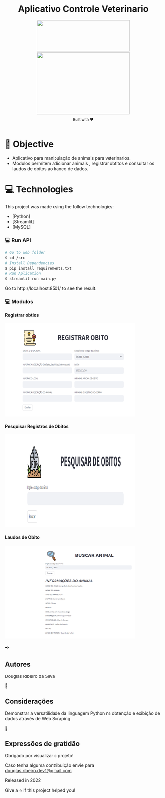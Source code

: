 <div align="center">
    <h1>Aplicativo Controle Veterinario</h1>
</div>
<div align="center">    
    <img src="https://upload.wikimedia.org/wikipedia/commons/thumb/f/f8/Python_logo_and_wordmark.svg/486px-Python_logo_and_wordmark.svg.png" height="100" width="300">    
    <img src="https://streamlit.io/images/brand/streamlit-logo-primary-colormark-darktext.png" height="200" width="300">

</div>

<div align="center">
  <sub>Built with ❤︎</br>
  </sub>
</div>
<br/>

# 🎯 Objective
- Aplicativo para manipulação de animais para veterinarios.
- Modulos permitem adicionar animais , registrar obtitos e consultar os laudos de obitos ao banco de dados.

# :computer: Technologies

This project was made using the follow technologies:

- [Python]
- [Streamlit]
- [MySQL]


### 💻 Run API

```bash
# Go to web folder
$ cd /src
# Install Dependencies
$ pip install requirements.txt
# Run Aplication
$ streamlit run main.py
```

Go to http://localhost:8501/ to see the result.

### 💻 Modulos

<div class="container1">
  <h4>Registrar obtios</h4>
  <img src="registrar_obito.png" caption="Registro de obtio" width="420" height="300">
</div>

<div class="container2">
  <h4>Pesquisar Registros de Obitos</h4>
  <img src="pesquisa.png" caption="pesquisar registros de obtio" width="420" height="300">
</div>

<div class="container3">
  <h4>Laudos de Obito</h4>
  <img src="laudos.png" caption="Laudo de obtio" width="420" height="300">
</div>



✒️ <H2>Autores</H2>

Douglas Ribeiro da Silva

🔩 <H2>Considerações</H2> 

Demonstrar a versatilidade da linguagem Python na obtenção e exibição de dados através de Web Scraping 

🎁 <H2>Expressões de gratidão</H2>

Obrigado por visualizar o projeto!

Caso tenha alguma contribuição envie para douglas.ribeiro.dev1@gmail.com



Released in 2022

Give a ⭐️ if this project helped you!
